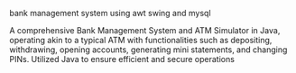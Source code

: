 bank management system using awt swing and mysql



A comprehensive Bank Management System and ATM Simulator in Java, operating akin to a 
typical ATM with functionalities such as depositing, withdrawing, opening accounts, generating mini
statements, and changing PINs. Utilized Java to ensure efficient and secure operations
